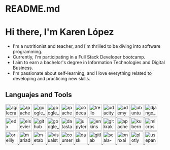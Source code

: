 # README.md

<h1>Hi there, I'm Karen López</h1>
<ul>
  <li>I'm a nutritionist and teacher, and I'm thrilled to be diving into software programming.</li>
  <li>Currently, I'm participating in a Full Stack Developer bootcamp.</li>
  <li>I aim to earn a bachelor's degree in Information Technologies and Digital Business.</li>
  <li>I'm passionate about self-learning, and I love everything related to developing and practicing new skills.</li>
</ul>

<h2>Languajes and Tools</h2>

<img src="URL_FOR_AGILECRAFT_ICON" alt="agilecraft" width="40" height="40"/> 
<a href="https://spark.apache.org/" target="_blank" rel="noreferrer"> <img src="https://www.vectorlogo.zone/logos/apache_spark/apache_spark-icon.svg" alt="apache_spark" width="40" height="40"/> </a>
<a href="https://cloud.google.com/appengine" target="_blank" rel="noreferrer"> <img src="URL_FOR_GOOGLE_APPENGINE_ICON" alt="google_appengine" width="40" height="40"/> </a>
<a href="https://cloud.google.com/bigquery" target="_blank" rel="noreferrer"> <img src="URL_FOR_GOOGLE_BIGQUERY_ICON" alt="google_bigquery" width="40" height="40"/> </a>
<a href="https://cassandra.apache.org/" target="_blank" rel="noreferrer"> <img src="URL_FOR_APACHE_CASSANDRA_ICON" alt="apache_cassandra" width="40" height="40"/> </a>
<a href="https://www.codecademy.com/" target="_blank" rel="noreferrer"> <img src="URL_FOR_CODECADEMY_ICON" alt="codecademy" width="40" height="40"/> </a>
<a href="https://trello.com/" target="_blank" rel="noreferrer"> <img src="https://www.vectorlogo.zone/logos/trello/trello-icon.svg" alt="trello" width="40" height="40"/> </a>
<a href="https://www.udacity.com/" target="_blank" rel="noreferrer"> <img src="URL_FOR_UDACITY_ICON" alt="udacity" width="40" height="40"/> </a>
<a href="https://www.udemy.com/" target="_blank" rel="noreferrer"> <img src="URL_FOR_UDEMY_ICON" alt="udemy" width="40" height="40"/> </a>
<a href="https://ubuntu.com/" target="_blank" rel="noreferrer"> <img src="https://www.vectorlogo.zone/logos/ubuntu/ubuntu-icon.svg" alt="ubuntu" width="40" height="40"/> </a>
<a href="https://www.djangoproject.com/" target="_blank" rel="noreferrer"> <img src="URL_FOR_DJANGO_PROJECT_ICON" alt="django_project" width="40" height="40"/> </a>
<a href="https://www.edx.org/" target="_blank" rel="noreferrer"> <img src="URL_FOR_EDX_ICON" alt="edx" width="40" height="40"/> </a>
<a href="https://www.elsevier.com/" target="_blank" rel="noreferrer"> <img src="URL_FOR_ELSEVIER_ICON" alt="elsevier" width="40" height="40"/> </a>
<a href="https://github.com/" target="_blank" rel="noreferrer"> <img src="https://www.vectorlogo.zone/logos/github/github-icon.svg" alt="github" width="40" height="40"/> </a>
<a href="https://marketingplatform.google.com/about/analytics/" target="_blank" rel="noreferrer"> <img src="URL_FOR_GOOGLE_ANALYTICS_ICON" alt="google_analytics" width="40" height="40"/> </a>
<a href="https://www.datastax.com/" target="_blank" rel="noreferrer"> <img src="URL_FOR_DATASTAX_ICON" alt="datastax" width="40" height="40"/> </a>
<a href="https://jupyter.org/" target="_blank" rel="noreferrer"> <img src="https://www.vectorlogo.zone/logos/jupyter/jupyter-icon.svg" alt="jupyter" width="40" height="40"/> </a>
<a href="https://www.jenkins.io/" target="_blank" rel="noreferrer"> <img src="https://www.vectorlogo.zone/logos/jenkins/jenkins-icon.svg" alt="jenkins" width="40" height="40"/> </a>
<a href="https://www.gitkraken.com/" target="_blank" rel="noreferrer"> <img src="URL_FOR_GITKRAKEN_ICON" alt="gitkraken" width="40" height="40"/> </a>
<a href="https://hadoop.apache.org/" target="_blank" rel="noreferrer"> <img src="https://www.vectorlogo.zone/logos/apache_hadoop/apache_hadoop-icon.svg" alt="apache_hadoop" width="40" height="40"/> </a>
<a href="https://kubernetes.io/" target="_blank" rel="noreferrer"> <img src="https://www.vectorlogo.zone/logos/kubernetes/kubernetes-icon.svg" alt="kubernetes" width="40" height="40"/> </a>
<a href="https://www.microsoft.com/" target="_blank" rel="noreferrer"> <img src="URL_FOR_MICROSOFT_ICON" alt="microsoft" width="40" height="40"/> </a>
<a href="https://www.oreilly.com/" target="_blank" rel="noreferrer"> <img src="URL_FOR_OREILLY_ICON" alt="oreilly" width="40" height="40"/> </a>
<a href="https://mariadb.org/" target="_blank" rel="noreferrer"> <img src="URL_FOR_MARIADB_ICON" alt="mariadb" width="40" height="40"/> </a>
<a href="https://www.metabase.com/" target="_blank" rel="noreferrer"> <img src="URL_FOR_METABASE_ICON" alt="metabase" width="40" height="40"/> </a>
<a href="https://code.visualstudio.com/" target="_blank" rel="noreferrer"> <img src="https://www.vectorlogo.zone/logos/visualstudio_code/visualstudio_code-icon.svg" alt="visualstudio_code" width="40" height="40"/> </a>
<a href="https://www.coursera.org/" target="_blank" rel="noreferrer"> <img src="URL_FOR_COURSERA_ICON" alt="coursera" width="40" height="40"/> </a>
<a href="https://dask.org/" target="_blank" rel="noreferrer"> <img src="URL_FOR_DASK_ICON" alt="dask" width="40" height="40"/> </a>
<a href="https://about.gitlab.com/" target="_blank" rel="noreferrer"> <img src="https://www.vectorlogo.zone/logos/gitlab/gitlab-icon.svg" alt="gitlab" width="40" height="40"/> </a>
<a href="https://www.scala-lang.org/" target="_blank" rel="noreferrer"> <img src="URL_FOR_SCALA_LANG_ICON" alt="scala-lang" width="40" height="40"/> </a>
<a href="https://onnx.ai/" target="_blank" rel="noreferrer"> <img src="URL_FOR_ONNXAI_ICON" alt="onnxai" width="40" height="40"/> </a>
<a href="https://plotly.com/" target="_blank" rel="noreferrer"> <img src="URL_FOR_PLOTLY_ICON" alt="plotly" width="40" height="40"/> </a>
<a href="https://usepanda.com/" target="_blank" rel="noreferrer"> <img src="URL_FOR_USEPANDA_ICON" alt="usepanda" width="40" height="40"/> </a>
</p>
